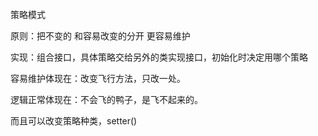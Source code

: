 策略模式

原则：把不变的 和容易改变的分开 更容易维护

实现：组合接口，具体策略交给另外的类实现接口，初始化时决定用哪个策略

容易维护体现在：改变飞行方法，只改一处。

逻辑正常体现在：不会飞的鸭子，是飞不起来的。

而且可以改变策略种类，setter()
